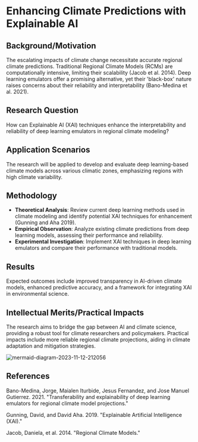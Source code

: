 # Enhancing Climate Predictions with Explainable AI

## Background/Motivation

The escalating impacts of climate change necessitate accurate regional climate predictions. Traditional Regional Climate Models (RCMs) are computationally intensive, limiting their scalability (Jacob et al. 2014). Deep learning emulators offer a promising alternative, yet their 'black-box' nature raises concerns about their reliability and interpretability (Bano-Medina et al. 2021).

## Research Question

How can Explainable AI (XAI) techniques enhance the interpretability and reliability of deep learning emulators in regional climate modeling?

## Application Scenarios

The research will be applied to develop and evaluate deep learning-based climate models across various climatic zones, emphasizing regions with high climate variability.

## Methodology

- **Theoretical Analysis**: Review current deep learning methods used in climate modeling and identify potential XAI techniques for enhancement (Gunning and Aha 2019).
- **Empirical Observation**: Analyze existing climate predictions from deep learning models, assessing their performance and reliability.
- **Experimental Investigation**: Implement XAI techniques in deep learning emulators and compare their performance with traditional models.

## Results

Expected outcomes include improved transparency in AI-driven climate models, enhanced predictive accuracy, and a framework for integrating XAI in environmental science.

## Intellectual Merits/Practical Impacts

The research aims to bridge the gap between AI and climate science, providing a robust tool for climate researchers and policymakers. Practical impacts include more reliable regional climate projections, aiding in climate adaptation and mitigation strategies.

![mermaid-diagram-2023-11-12-212056](https://github.com/Rising-Stars-by-Sunshine/Econ211-Week2.github.io/assets/149359655/7fe2d5cd-5267-48ae-84c4-6a3f5a2ceffe)


## References

Bano-Medina, Jorge, Maialen Iturbide, Jesus Fernandez, and Jose Manuel Gutierrez. 2021. "Transferability and explainability of deep learning emulators for regional climate model projections." 

Gunning, David, and David Aha. 2019. "Explainable Artificial Intelligence (XAI)." 

Jacob, Daniela, et al. 2014. "Regional Climate Models."
